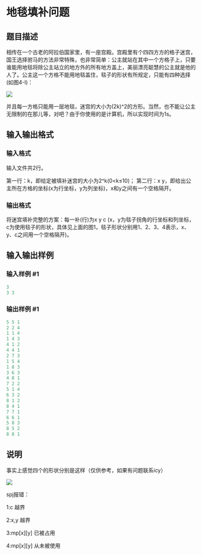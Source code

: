 # 地毯填补问题

## 题目描述

相传在一个古老的阿拉伯国家里，有一座宫殿。宫殿里有个四四方方的格子迷宫，国王选择驸马的方法非常特殊，也非常简单：公主就站在其中一个方格子上，只要谁能用地毯将除公主站立的地方外的所有地方盖上，美丽漂亮聪慧的公主就是他的人了。公主这一个方格不能用地毯盖住，毯子的形状有所规定，只能有四种选择(如图4-l)：

![](https://cdn.luogu.com.cn/upload/pic/64.png)

并且每一方格只能用一层地毯，迷宫的大小为(2k)^2的方形。当然，也不能让公主无限制的在那儿等，对吧？由于你使用的是计算机，所以实现时间为1s。

## 输入输出格式

### 输入格式

输入文件共2行。

第一行：k，即给定被填补迷宫的大小为2^k(0<k≤10)； 第二行：x y，即给出公主所在方格的坐标(x为行坐标，y为列坐标)，x和y之间有一个空格隔开。 

### 输出格式

将迷宫填补完整的方案：每一补(行)为x y c (x，y为毯子拐角的行坐标和列坐标，c为使用毯子的形状，具体见上面的图1，毯子形状分别用1、2、3、4表示，x、y、c之间用一个空格隔开)。

## 输入输出样例

### 输入样例 #1

```cpp
3                          
3 3   
```


### 输出样例 #1

```cpp
5 5 1
2 2 4
1 1 4
1 4 3
4 1 2
4 4 1
2 7 3
1 5 4
1 8 3
3 6 3
4 8 1
7 2 2
5 1 4
6 3 2
8 1 2
8 4 1
7 7 1
6 6 1
5 8 3
8 5 2
8 8 1

```
## 说明

事实上感觉四个的形状分别是这样（仅供参考，如果有问题联系icy）

![](https://cdn.luogu.com.cn/upload/pic/10395.png)

spj报错：

1:c 越界

2:x,y 越界

3:mp[x][y] 已被占用

4:mp[x][y] 从未被使用

